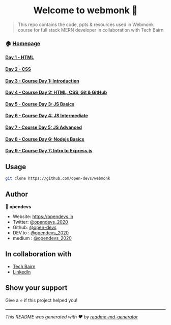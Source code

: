 <h1 align="center">Welcome to webmonk 👋</h1>

> This repo contains the code, ppts &amp; resources used in Webmonk course for full stack MERN developer in collaboration with Tech Bairn

### 🏠 [Homepage](https://github.com/open-devs/webmonk)

#### [Day 1 - HTML](https://github.com/open-devs/webmonk/tree/master/Day%201)

#### [Day 2 - CSS](https://github.com/open-devs/webmonk/tree/master/Day%202)

#### [Day 3 - Course Day 1: Introduction](https://github.com/open-devs/webmonk/tree/master/Course%20Day%201)

#### [Day 4 - Course Day 2: HTML, CSS, Git & GitHub](https://github.com/open-devs/webmonk/tree/master/Course%20Day%202)

#### [Day 5 - Course Day 3: JS Basics](https://github.com/open-devs/webmonk/tree/master/Course%20Day%203)

#### [Day 6 - Course Day 4: JS Intermediate](https://github.com/open-devs/webmonk/tree/master/Course%20Day%204)

#### [Day 7 - Course Day 5: JS Advanced](https://github.com/open-devs/webmonk/tree/master/Course%20Day%205)

#### [Day 8 - Course Day 6: Nodejs Basics](https://github.com/open-devs/webmonk/tree/master/Course%20Day%206)

#### [Day 9 - Course Day 7: Intro to Express.js](https://github.com/open-devs/webmonk/tree/master/Course%20Day%207)

## Usage

```sh
git clone https://github.com/open-devs/webmonk
```

## Author

👤 **opendevs**

* Website: https://opendevs.in
* Twitter: [@opendevs_2020](https://twitter.com/opendevs_2020)
* Github: [@open-devs](https://github.com/open-devs)
* DEV.to : [@opendevs_2020](https://dev.to/opendevs_2020)
* medium : [@opendevs_2020](https://medium.com/@opendevs_2020)

## In collaboration with

* [Tech Bairn](https://techbairn.com/)
* [LinkedIn](https://www.linkedin.com/company/techbairn/)

## Show your support

Give a ⭐️ if this project helped you!

***
_This README was generated with ❤️ by [readme-md-generator](https://github.com/kefranabg/readme-md-generator)_

